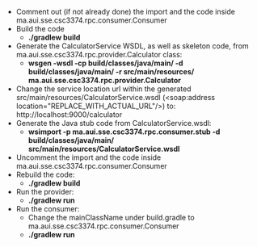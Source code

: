 - Comment out (if not already done) the import and the code inside ma.aui.sse.csc3374.rpc.consumer.Consumer
- Build the code
  - **./gradlew build**
- Generate the CalculatorService WSDL, as well as skeleton code, from ma.aui.sse.csc3374.rpc.provider.Calculator class:
  - **wsgen -wsdl -cp build/classes/java/main/ -d build/classes/java/main/ -r src/main/resources/ ma.aui.sse.csc3374.rpc.provider.Calculator**
- Change the service location url within the generated src/main/resources/CalculatorService.wsdl (<soap:address location="REPLACE_WITH_ACTUAL_URL"/>) to: http://localhost:9000/calculator
- Generate the Java stub code from CalculatorService.wsdl:
  - **wsimport -p ma.aui.sse.csc3374.rpc.consumer.stub -d build/classes/java/main/ src/main/resources/CalculatorService.wsdl**
- Uncomment the import and the code inside ma.aui.sse.csc3374.rpc.consumer.Consumer
- Rebuild the code:
  - **./gradlew build**
- Run the provider:
  - **./gradlew run**
- Run the consumer:
  - Change the mainClassName under build.gradle to ma.aui.sse.csc3374.rpc.consumer.Consumer
  - **./gradlew run**
